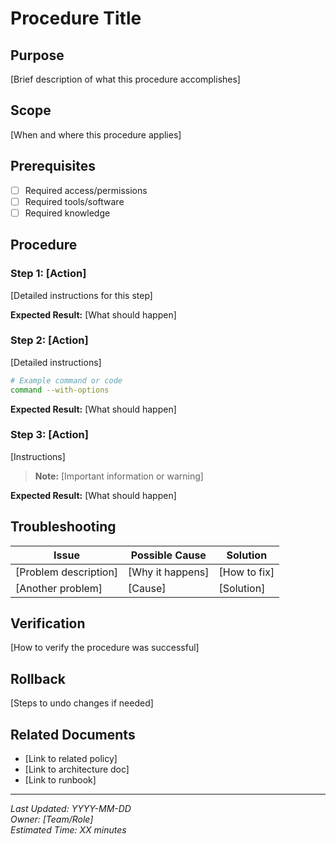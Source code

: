 # Procedure Title

## Purpose
[Brief description of what this procedure accomplishes]

## Scope
[When and where this procedure applies]

## Prerequisites
- [ ] Required access/permissions
- [ ] Required tools/software
- [ ] Required knowledge

## Procedure

### Step 1: [Action]
[Detailed instructions for this step]

**Expected Result:** [What should happen]

### Step 2: [Action]
[Detailed instructions]

```bash
# Example command or code
command --with-options
```

**Expected Result:** [What should happen]

### Step 3: [Action]
[Instructions]

> **Note:** [Important information or warning]

**Expected Result:** [What should happen]

## Troubleshooting

| Issue | Possible Cause | Solution |
|-------|---------------|----------|
| [Problem description] | [Why it happens] | [How to fix] |
| [Another problem] | [Cause] | [Solution] |

## Verification
[How to verify the procedure was successful]

## Rollback
[Steps to undo changes if needed]

## Related Documents
- [Link to related policy]
- [Link to architecture doc]
- [Link to runbook]

---
*Last Updated: YYYY-MM-DD*  
*Owner: [Team/Role]*  
*Estimated Time: XX minutes*
